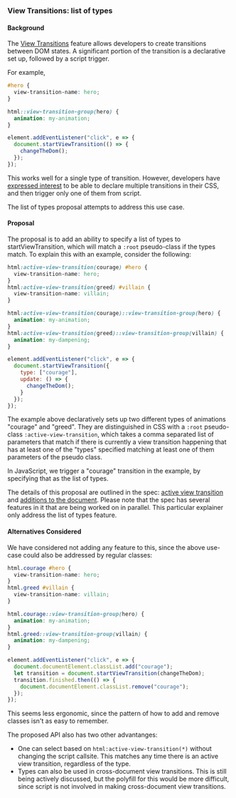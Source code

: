 ### View Transitions: list of types

#### Background

The [View Transitions](https://drafts.csswg.org/css-view-transitions-1/) feature
allows developers to create transitions between DOM states. A significant
portion of the transition is a declarative set up, followed by a script trigger.

For example,
```css
#hero {
  view-transition-name: hero;
}

html::view-transition-group(hero) {
  animation: my-animation;
}
```

```js
element.addEventListener("click", e => {
  document.startViewTransition(() => {
    changeTheDom();
  });
});
```

This works well for a single type of transition. However, developers have
[expressed interest](https://github.com/w3c/csswg-drafts/issues/8960) to be able
to declare multiple transitions in their CSS, and then trigger only one of them
from script.

The list of types proposal attempts to address this use case.

#### Proposal

The proposal is to add an ability to specify a list of types to
startViewTransition, which will match a `:root` pseudo-class if the types match.
To explain this with an example, consider the following:

```css
html:active-view-transition(courage) #hero {
  view-transition-name: hero;
}
html:active-view-transition(greed) #villain {
  view-transition-name: villain;
}

html:active-view-transition(courage)::view-transition-group(hero) {
  animation: my-animation;
}
html:active-view-transition(greed)::view-transition-group(villain) {
  animation: my-dampening;
}
```

```js
element.addEventListener("click", e => {
  document.startViewTransition({
    type: ["courage"],
    update: () => {
      changeTheDom();
    }
  });
});
```

The example above declaratively sets up two different types of animations
"courage" and "greed". They are distinguished in CSS with a `:root` pseudo-class
`:active-view-transition`, which takes a comma separated list of parameters that
match if there is currently a view transition happening that has at least one of
the "types" specified matching at least one of them parameters of the pseudo
class.

In JavaScript, we trigger a "courage" transition in the example, by specifying
that as the list of types. 

The details of this proposal are outlined in the spec: [active view
transition](https://drafts.csswg.org/css-view-transitions-2/#the-active-view-transition-pseudo)
and [additions to the
document](https://drafts.csswg.org/css-view-transitions-2/#additions-to-document-api).
Please note that the spec has several features in it that are being worked on in
parallel. This particular explainer only address the list of types feature.

#### Alternatives Considered

We have considered not adding any feature to this, since the above use-case could also be addressed by regular classes:

```css
html.courage #hero {
  view-transition-name: hero;
}
html.greed #villain {
  view-transition-name: villain;
}

html.courage::view-transition-group(hero) {
  animation: my-animation;
}
html.greed::view-transition-group(villain) {
  animation: my-dampening;
}
```

```js
element.addEventListener("click", e => {
  document.documentElement.classList.add("courage");
  let transition = document.startViewTransition(changeTheDom);
  transition.finished.then(() => {
    document.documentElement.classList.remove("courage");
  });
});
```

This seems less ergonomic, since the pattern of how to add and remove classes isn't as easy to remember.

The proposed API also has two other advantanges:
* One can select based on `html:active-view-transition(*)` without changing the script callsite. This
  matches any time there is an active view transition, regardless of the type.
* Types can also be used in cross-document view transitions. This is still being actively discussed, but the
  polyfill for this would be more difficult, since script is not involved in making cross-document view transitions.
